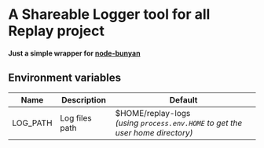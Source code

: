 
# A Shareable Logger tool for all Replay project

#### Just a simple wrapper for [node-bunyan](https://github.com/trentm/node-bunyan)


## Environment variables

| Name               | Description        | Default            |
|--------------------|--------------------|--------------------|
| LOG_PATH           | Log files path     | $HOME/replay-logs <br> _(using `process.env.HOME` to get the user home directory)_ |


<!-- ## Usage -->

<!-- TODO... -->
